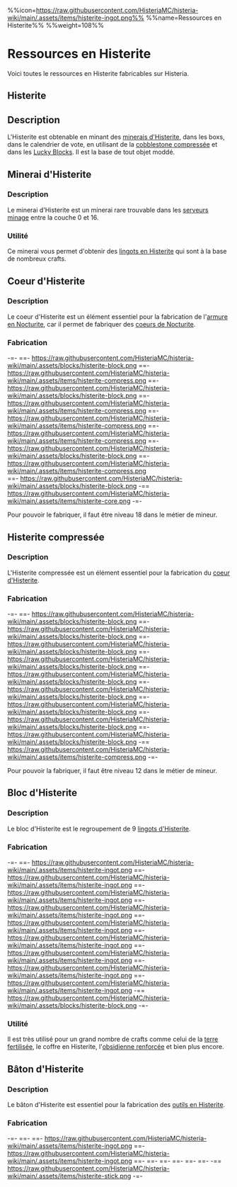 %%icon=https://raw.githubusercontent.com/HisteriaMC/histeria-wiki/main/.assets/items/histerite-ingot.png%%
%%name=Ressources en Histerite%%
%%weight=108%%

# Ressources en Histerite
Voici toutes le ressources en Histerite fabricables sur Histeria.

## Histerite

## Description
L'Histerite est obtenable en minant des [minerais d'Histerite](https://histeria.fr/wiki/ressources/histerite-ore), dans les boxs, dans le calendrier de vote, en utilisant de la [cobblestone compressée](https://histeria.fr/wiki/ressources/compressed-cobblestone) et dans les [Lucky Blocks](https://histeria.fr/wiki/blocs/lucky-block).
Il est la base de tout objet moddé.



## Minerai d'Histerite 

### Description 
Le minerai d'Histerite est un minerai rare trouvable dans les [serveurs minage](https://histeria.fr/wiki/mondes/minage-servers) entre la couche 0 et 16.

### Utilité
Ce minerai vous permet d'obtenir des [lingots en Histerite](https://histeria.fr/wiki/ressources/histerite) qui sont à la base de nombreux crafts.



## Coeur d'Histerite

### Description
Le coeur d'Histerite est un élément essentiel pour la fabrication de l'[armure en Nocturite](https://histeria.fr/wiki/armures), car il permet de fabriquer des [coeurs de Nocturite](https://histeria.fr/wiki/ressources/nocturite-core).

### Fabrication
-=-
 ==- https://raw.githubusercontent.com/HisteriaMC/histeria-wiki/main/.assets/blocks/histerite-block.png
 ==- https://raw.githubusercontent.com/HisteriaMC/histeria-wiki/main/.assets/items/histerite-compress.png
 ==- https://raw.githubusercontent.com/HisteriaMC/histeria-wiki/main/.assets/blocks/histerite-block.png
 ==- https://raw.githubusercontent.com/HisteriaMC/histeria-wiki/main/.assets/items/histerite-compress.png
 ==- https://raw.githubusercontent.com/HisteriaMC/histeria-wiki/main/.assets/items/histerite-compress.png
 ==- https://raw.githubusercontent.com/HisteriaMC/histeria-wiki/main/.assets/items/histerite-compress.png
 ==- https://raw.githubusercontent.com/HisteriaMC/histeria-wiki/main/.assets/blocks/histerite-block.png
 ==- https://raw.githubusercontent.com/HisteriaMC/histeria-wiki/main/.assets/items/histerite-compress.png  
 ==- https://raw.githubusercontent.com/HisteriaMC/histeria-wiki/main/.assets/blocks/histerite-block.png
 -== https://raw.githubusercontent.com/HisteriaMC/histeria-wiki/main/.assets/items/histerite-core.png
-=-

Pour pouvoir le fabriquer, il faut être niveau 18 dans le métier de mineur.



## Histerite compressée

### Description
L'Histerite compressée est un élément essentiel pour la fabrication du [coeur d'Histerite](https://histeria.fr/wiki/ressources/histerite-core).

### Fabrication
-=-
 ==- https://raw.githubusercontent.com/HisteriaMC/histeria-wiki/main/.assets/blocks/histerite-block.png
 ==- https://raw.githubusercontent.com/HisteriaMC/histeria-wiki/main/.assets/blocks/histerite-block.png
 ==- https://raw.githubusercontent.com/HisteriaMC/histeria-wiki/main/.assets/blocks/histerite-block.png
 ==- https://raw.githubusercontent.com/HisteriaMC/histeria-wiki/main/.assets/blocks/histerite-block.png
 ==- https://raw.githubusercontent.com/HisteriaMC/histeria-wiki/main/.assets/blocks/histerite-block.png
 ==- https://raw.githubusercontent.com/HisteriaMC/histeria-wiki/main/.assets/blocks/histerite-block.png
 ==- https://raw.githubusercontent.com/HisteriaMC/histeria-wiki/main/.assets/blocks/histerite-block.png
 ==- https://raw.githubusercontent.com/HisteriaMC/histeria-wiki/main/.assets/blocks/histerite-block.png
 ==- https://raw.githubusercontent.com/HisteriaMC/histeria-wiki/main/.assets/blocks/histerite-block.png
 -== https://raw.githubusercontent.com/HisteriaMC/histeria-wiki/main/.assets/items/histerite-compress.png
-=-

Pour pouvoir la fabriquer, il faut être niveau 12 dans le métier de mineur.



## Bloc d'Histerite

### Description
Le bloc d'Histerite est le regroupement de 9 [lingots d'Histerite](https://histeria.fr/wiki/ressources/histerite).

### Fabrication
-=-
 ==- https://raw.githubusercontent.com/HisteriaMC/histeria-wiki/main/.assets/items/histerite-ingot.png
 ==- https://raw.githubusercontent.com/HisteriaMC/histeria-wiki/main/.assets/items/histerite-ingot.png
 ==- https://raw.githubusercontent.com/HisteriaMC/histeria-wiki/main/.assets/items/histerite-ingot.png
 ==- https://raw.githubusercontent.com/HisteriaMC/histeria-wiki/main/.assets/items/histerite-ingot.png
 ==- https://raw.githubusercontent.com/HisteriaMC/histeria-wiki/main/.assets/items/histerite-ingot.png
 ==- https://raw.githubusercontent.com/HisteriaMC/histeria-wiki/main/.assets/items/histerite-ingot.png
 ==- https://raw.githubusercontent.com/HisteriaMC/histeria-wiki/main/.assets/items/histerite-ingot.png
 ==- https://raw.githubusercontent.com/HisteriaMC/histeria-wiki/main/.assets/items/histerite-ingot.png
 ==- https://raw.githubusercontent.com/HisteriaMC/histeria-wiki/main/.assets/items/histerite-ingot.png
 -== https://raw.githubusercontent.com/HisteriaMC/histeria-wiki/main/.assets/blocks/histerite-block.png
-=-

### Utilité 
Il est très utilisé pour un grand nombre de crafts comme celui de la [terre fertilisée](https://histeria.fr/wiki/blocs/fertilized-dirt), le coffre en Histerite, l'[obsidienne renforcée](https://histeria.fr/wiki/blocs/reinforced-obsidian) et bien plus encore.




## Bâton d'Histerite

### Description
Le bâton d'Histerite est essentiel pour la fabrication des [outils en Histerite](https://histeria.fr/wiki/outils).

### Fabrication
-=-
 ==- 
 ==- https://raw.githubusercontent.com/HisteriaMC/histeria-wiki/main/.assets/items/histerite-ingot.png
 ==- https://raw.githubusercontent.com/HisteriaMC/histeria-wiki/main/.assets/items/histerite-ingot.png
 ==- 
 ==- 
 ==- 
 ==- 
 ==- 
 ==- 
 -== https://raw.githubusercontent.com/HisteriaMC/histeria-wiki/main/.assets/items/histerite-stick.png
-=-



